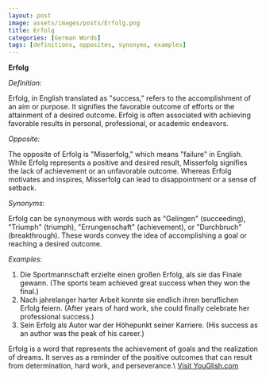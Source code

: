 ```yaml
---
layout: post
image: assets/images/posts/Erfolg.png
title: Erfolg
categories: [German Words]
tags: [definitions, opposites, synonyms, examples]
---
```

 
**Erfolg**

*Definition:*

Erfolg, in English translated as "success," refers to the accomplishment of an aim or purpose. It signifies the favorable outcome of efforts or the attainment of a desired outcome. Erfolg is often associated with achieving favorable results in personal, professional, or academic endeavors. 

*Opposite:*

The opposite of Erfolg is "Misserfolg," which means "failure" in English. While Erfolg represents a positive and desired result, Misserfolg signifies the lack of achievement or an unfavorable outcome. Whereas Erfolg motivates and inspires, Misserfolg can lead to disappointment or a sense of setback.

*Synonyms:*

Erfolg can be synonymous with words such as "Gelingen" (succeeding), "Triumph" (triumph), "Errungenschaft" (achievement), or "Durchbruch" (breakthrough). These words convey the idea of accomplishing a goal or reaching a desired outcome.

*Examples:*

1. Die Sportmannschaft erzielte einen großen Erfolg, als sie das Finale gewann. (The sports team achieved great success when they won the final.)
2. Nach jahrelanger harter Arbeit konnte sie endlich ihren beruflichen Erfolg feiern. (After years of hard work, she could finally celebrate her professional success.)
3. Sein Erfolg als Autor war der Höhepunkt seiner Karriere. (His success as an author was the peak of his career.)

Erfolg is a word that represents the achievement of goals and the realization of dreams. It serves as a reminder of the positive outcomes that can result from determination, hard work, and perseverance.\ <a id="yg-widget-0" class="youglish-widget" data-query="Erfolg" data-lang="german" data-components="8412" data-auto-start="0" data-bkg-color="theme_light" data-title="How%20to%20pronounce%20Erfolg%20in%20German"  rel="nofollow" href="https://youglish.com">Visit YouGlish.com</a><script async src="https://youglish.com/public/emb/widget.js" charset="utf-8"></script>
